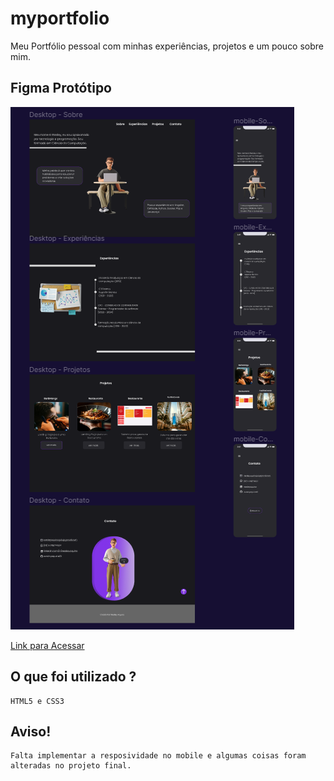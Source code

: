 # myportfolio

Meu Portfólio pessoal com minhas experiências, projetos e um pouco sobre mim.

## Figma Protótipo
![alt text](image.png)

<a href="https://www.figma.com/file/zamF7tNUNRMfzH9fXgrRi2/Portf%C3%B3lio-Wesley?type=design&node-id=0%3A1&mode=design&t=AnTZAPB1IsLtC6IU-1" target="_blank">Link para Acessar</a></li>

## O que foi utilizado ? 

```
HTML5 e CSS3
```

## Aviso!
    Falta implementar a resposividade no mobile e algumas coisas foram alteradas no projeto final.
